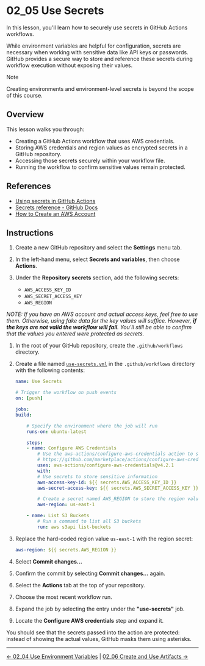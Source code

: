 # 02_05 Use Secrets

In this lesson, you'll learn how to securely use secrets in GitHub Actions workflows.

While environment variables are helpful for configuration, secrets are necessary when working with sensitive data like API keys or passwords. GitHub provides a secure way to store and reference these secrets during workflow execution without exposing their values.

> [!NOTE]
> Creating environments and environment-level secrets is beyond the scope of this course.

## Overview

This lesson walks you through:

- Creating a GitHub Actions workflow that uses AWS credentials.
- Storing AWS credentials and region values as encrypted secrets in a GitHub repository.
- Accessing those secrets securely within your workflow file.
- Running the workflow to confirm sensitive values remain protected.

## References

- [Using secrets in GitHub Actions](https://docs.github.com/en/actions/how-tos/writing-workflows/choosing-what-your-workflow-does/using-secrets-in-github-actions)
- [Secrets reference - GitHub Docs](https://docs.github.com/en/actions/reference/secrets-reference)
- [How to Create an AWS Account](https://aws.amazon.com/resources/create-account/)

## Instructions

1. Create a new GitHub repository and select the **Settings** menu tab.
1. In the left-hand menu, select **Secrets and variables**, then choose **Actions**.
1. Under the **Repository secrets** section, add the following secrets:

   - `AWS_ACCESS_KEY_ID`
   - `AWS_SECRET_ACCESS_KEY`
   - `AWS_REGION`

  _*NOTE: If you have an AWS account and actual access keys, feel free to use them.  Otherwise, using fake data for the key values will suffice.  However, **if the keys are not valid the workflow will fail**.  You'll still be able to confirm that the values you entered were protected as secrets.*_

1. In the root of your GitHub repository, create the `.github/workflows` directory.
1. Create a file named [`use-secrets.yml`](./use-secrets.yml) in the `.github/workflows` directory with the following contents:

    ```yaml
    name: Use Secrets

    # Trigger the workflow on push events
    on: [push]

    jobs:
    build:

        # Specify the environment where the job will run
        runs-on: ubuntu-latest

        steps:
        - name: Configure AWS Credentials
            # Use the aws-actions/configure-aws-credentials action to set up AWS credentials
            # https://github.com/marketplace/actions/configure-aws-credentials-action-for-github-actions
            uses: aws-actions/configure-aws-credentials@v4.2.1
            with:
            # Use secrets to store sensitive information
            aws-access-key-id: ${{ secrets.AWS_ACCESS_KEY_ID }}
            aws-secret-access-key: ${{ secrets.AWS_SECRET_ACCESS_KEY }}

            # Create a secret named AWS_REGION to store the region value
            aws-region: us-east-1

        - name: List S3 Buckets
            # Run a command to list all S3 buckets
            run: aws s3api list-buckets
    ```

1. Replace the hard-coded region value `us-east-1` with the region secret:

    ```yaml
    aws-region: ${{ secrets.AWS_REGION }}
    ```

1. Select **Commit changes...**
1. Confirm the commit by selecting **Commit changes...** again.
1. Select the **Actions** tab at the top of your repository.
1. Choose the most recent workflow run.
1. Expand the job by selecting the entry under the **"use-secrets"** job.
1. Locate the **Configure AWS credentials** step and expand it.

You should see that the secrets passed into the action are protected: instead of showing the actual values, GitHub masks them using asterisks.

<!-- FooterStart -->
---
[← 02_04 Use Environment Variables](../02_04_environment_variables/README.md) | [02_06 Create and Use Artifacts →](../02_06_artifacts/README.md)
<!-- FooterEnd -->
